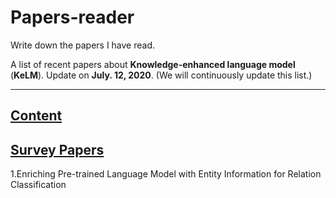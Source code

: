 # Papers-reader
Write down the papers I have read.

A list of recent papers about **Knowledge-enhanced language model** (**KeLM**).
Update on **July. 12, 2020**.
(We will continuously update this list.)

-------
## [Content](#content)

## [Survey Papers](#content)
1.Enriching Pre-trained Language Model with Entity Information for Relation Classification

